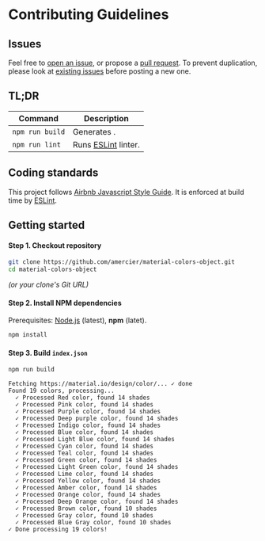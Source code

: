 Contributing Guidelines
=======================

Issues
------

Feel free to [open an issue](https://github.com/amercier/material-colors-object/issues/new),
or propose a [pull request](https://github.com/amercier/material-colors-object/pulls).
To prevent duplication, please look at [existing issues](https://github.com/amercier/material-colors-object/issues?q=is%3Aissue) before posting a new one.

TL;DR
-----

| Command         | Description |
|-----------------|-------------|
| `npm run build` | Generates . |
| `npm run lint`  | Runs [ESLint](https://eslint.org/) linter. |


Coding standards
----------------

This project follows [Airbnb Javascript Style Guide](https://github.com/airbnb/javascript). It is enforced at build time by [ESLint](http://eslint.org/).

Getting started
---------------

#### Step 1. Checkout repository

```bash
git clone https://github.com/amercier/material-colors-object.git
cd material-colors-object
```

_(or your clone's Git URL)_

#### Step 2. Install NPM dependencies

Prerequisites: [Node.js](https://nodejs.org/) (latest), **npm** (latet).

```bash
npm install
```

#### Step 3. Build `index.json`

```bash
npm run build
```

```log
Fetching https://material.io/design/color/... ✓ done
Found 19 colors, processing...
  ✓ Processed Red color, found 14 shades
  ✓ Processed Pink color, found 14 shades
  ✓ Processed Purple color, found 14 shades
  ✓ Processed Deep purple color, found 14 shades
  ✓ Processed Indigo color, found 14 shades
  ✓ Processed Blue color, found 14 shades
  ✓ Processed Light Blue color, found 14 shades
  ✓ Processed Cyan color, found 14 shades
  ✓ Processed Teal color, found 14 shades
  ✓ Processed Green color, found 14 shades
  ✓ Processed Light Green color, found 14 shades
  ✓ Processed Lime color, found 14 shades
  ✓ Processed Yellow color, found 14 shades
  ✓ Processed Amber color, found 14 shades
  ✓ Processed Orange color, found 14 shades
  ✓ Processed Deep Orange color, found 14 shades
  ✓ Processed Brown color, found 10 shades
  ✓ Processed Gray color, found 10 shades
  ✓ Processed Blue Gray color, found 10 shades
✓ Done processing 19 colors!
```
